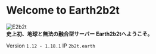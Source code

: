 # Welcome to Earth2b2t
![E2b2t](https://user-images.githubusercontent.com/80201746/158541854-407adc6b-6591-414d-8c9a-7dbff0319cfc.png)  
**史上初、地球と無法の融合型サーバー Earth2b2tへようこそ。**

Version ```1.12 - 1.18.1```  IP ```2b2t.earth```
